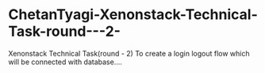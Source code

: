 # ChetanTyagi-Xenonstack-Technical-Task-round---2-
Xenonstack Technical Task(round - 2)  To create a login logout flow  which will be connected with database....
